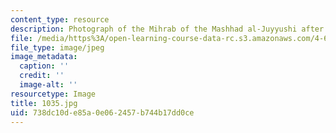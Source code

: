 ```yaml
---
content_type: resource
description: Photograph of the Mihrab of the Mashhad al-Juyyushi after restoration.
file: /media/https%3A/open-learning-course-data-rc.s3.amazonaws.com/4-615-the-architecture-of-cairo-spring-2002/738dc10de85a0e062457b744b17dd0ce_1035.jpg
file_type: image/jpeg
image_metadata:
  caption: ''
  credit: ''
  image-alt: ''
resourcetype: Image
title: 1035.jpg
uid: 738dc10d-e85a-0e06-2457-b744b17dd0ce
---
```

